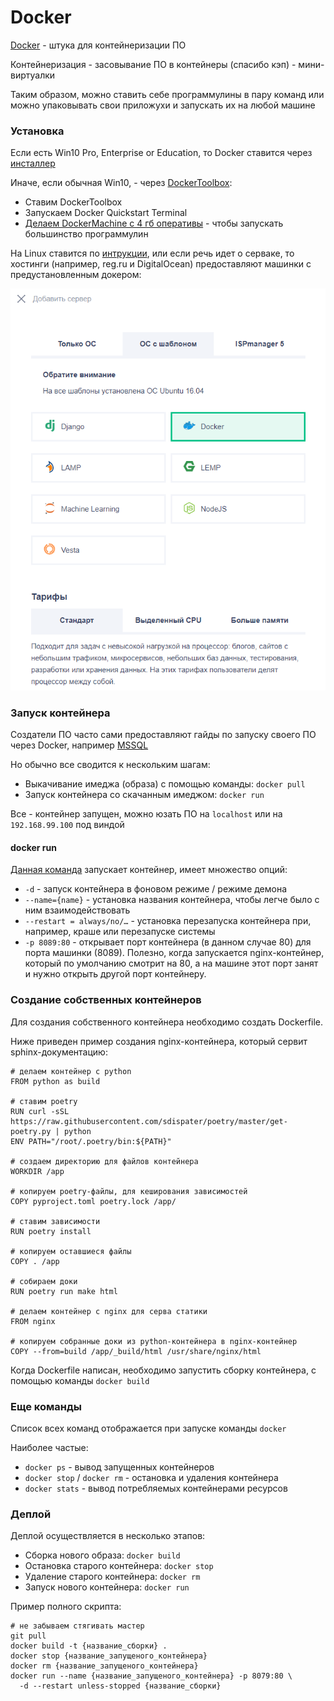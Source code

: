 # Docker



[Docker](https://www.docker.com/) - штука для контейнеризации ПО

Контейнеризация - засовывание ПО в контейнеры \(спасибо кэп\) - мини-виртуалки

Таким образом, можно ставить себе программулины в пару команд или можно упаковывать свои приложухи и запускать их на любой машине

### Установка

Если есть Win10 Pro, Enterprise or Education, то Docker ставится через [инсталлер](https://docs.docker.com/docker-for-windows/install/)

Иначе, если обычная Win10, - через [DockerToolbox](https://docs.docker.com/toolbox/toolbox_install_windows/):

* Ставим DockerToolbox
* Запускаем Docker Quickstart Terminal
* [Делаем DockerMachine с 4 гб оперативы](https://github.com/crops/docker-win-mac-docs/wiki/Windows-Instructions-%28Docker-Toolbox%29) - чтобы запускать большинство программулин

На Linux ставится по [интрукции](https://docs.docker.com/install/linux/docker-ce/ubuntu/), или если речь идет о серваке, то хостинги \(например, reg.ru и DigitalOcean\) предоставляют машинки с предустановленным докером:

![reg.ru](../.gitbook/assets/image%20%289%29.png)

### Запуск контейнера

Создатели ПО часто сами предоставляют гайды по запуску своего ПО через Docker, например [MSSQL](https://docs.microsoft.com/ru-ru/sql/linux/quickstart-install-connect-docker?view=sql-server-2017)

Но обычно все сводится к нескольким шагам:

* Выкачивание имеджа \(образа\) с помощью команды: `docker pull`
* Запуск контейнера со скачанным имеджом: `docker run`

Все - контейнер запущен, можно юзать ПО на `localhost` или на `192.168.99.100` под виндой

#### docker run

[Данная команда](https://docs.docker.com/engine/reference/run/) запускает контейнер, имеет множество опций:

* `-d` - запуск контейнера в фоновом режиме / режиме демона
* `--name={name}` - установка названия контейнера, чтобы легче было с ним взаимодействовать
* `--restart = always/no/…` - установка перезапуска контейнера при, например, краше или перезапуске системы
* `-p 8089:80` - открывает порт контейнера \(в данном случае 80\) для порта машинки \(8089\). Полезно, когда запускается nginx-контейнер, который по умолчанию смотрит на 80, а на машине этот порт занят и нужно открыть другой порт контейнеру.

### Создание собственных контейнеров

Для создания собственного контейнера необходимо создать Dockerfile. 

Ниже приведен пример создания nginx-контейнера, который сервит sphinx-документацию:

```text
# делаем контейнер с python
FROM python as build

# ставим poetry
RUN curl -sSL https://raw.githubusercontent.com/sdispater/poetry/master/get-poetry.py | python
ENV PATH="/root/.poetry/bin:${PATH}"

# создаем директорию для файлов контейнера
WORKDIR /app

# копируем poetry-файлы, для кеширования зависимостей
COPY pyproject.toml poetry.lock /app/

# ставим зависимости
RUN poetry install

# копируем оставшиеся файлы
COPY . /app

# собираем доки
RUN poetry run make html

# делаем контейнер с nginx для серва статики
FROM nginx

# копируем собранные доки из python-контейнера в nginx-контейнер
COPY --from=build /app/_build/html /usr/share/nginx/html
```

Когда Dockerfile написан, необходимо запустить сборку контейнера, с помощью команды `docker build`

### Еще команды

Список всех команд отображается при запуске команды `docker`

Наиболее частые:

* `docker ps` - вывод запущенных контейнеров
* `docker stop` / `docker rm` - остановка и удаления контейнера
* `docker stats` - вывод потребляемых контейнерами ресурсов

### Деплой 

Деплой осуществляется в несколько этапов:

* Сборка нового образа: `docker build`
* Остановка старого контейнера: `docker stop`
* Удаление старого контейнера: `docker rm`
* Запуск нового контейнера: `docker run`

Пример полного скрипта:

```text
# не забываем стягивать мастер
git pull
docker build -t {название_сборки} .
docker stop {название_запущеного_контейнера}
docker rm {название_запущеного_контейнера}
docker run --name {название_запущеного_контейнера} -p 8079:80 \
  -d --restart unless-stopped {название_сборки}
```



